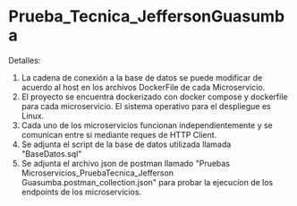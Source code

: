 # Prueba_Tecnica_JeffersonGuasumba
Detalles:

1. La cadena de conexión a la base de datos se puede modificar de acuerdo al host en los archivos DockerFile de cada Microservicio.
2. El proyecto se encuentra dockerizado con docker compose y dockerfile para cada microservicio. El sistema operativo para el despliegue es Linux.
3. Cada uno de los microservicios funcionan independientemente y se comunican entre si mediante reques de HTTP Client.
4. Se adjunta el script de la base de datos utilizada llamada "BaseDatos.sql"
5. Se adjunta el archivo json de postman llamado "Pruebas Microservicios_PruebaTecnica_Jefferson Guasumba.postman_collection.json" para probar la ejecucíon de los endpoints de los microservicios.
